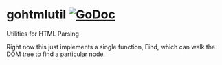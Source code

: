 gohtmlutil  [![GoDoc](http://godoc.org/github.com/dimfeld/gohtmlutil?status.png)](http://godoc.org/github.com/dimfeld/gohtmlutil)
====

Utilities for HTML Parsing

Right now this just implements a single function, Find, which can walk the DOM tree to find a particular node.
